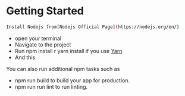 # Getting Started

```bash
Install Nodejs from[Nodejs Official Page](https://nodejs.org/en/)
```
- open your terminal
-  Navigate to the project
  - Run npm install r yarn install if you use [Yarn](https://classic.yarnpkg.com/lang/en/docs/install/)
  - And this


You can also run additional npm tasks such as
- npm run build to build your app for production.
- npm run run lint to run linting.

